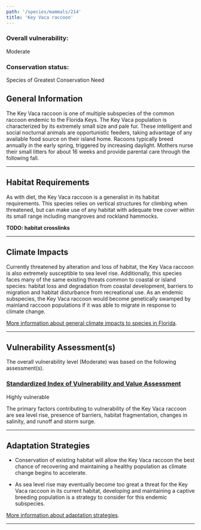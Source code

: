 ```yaml
---
path: '/species/mammals/214'
title: 'Key Vaca raccoon'
---
```


<content-header icon="small_mammals" title="Key Vaca raccoon" subtitle="Procyon lotor auspicatus"></content-header>

<div id="TopSection">



<div>

### Overall vulnerability:

<div class="vulnerability vulnerability-moderate">Moderate</div>



### Conservation status:

Species of Greatest Conservation Need

</div>
</div>

## General Information

The Key Vaca raccoon is one of multiple subspecies of the common raccoon endemic to the Florida Keys.  The Key Vaca population is characterized by its extremely small size and pale fur. These intelligent and social nocturnal animals are opportunistic feeders, taking advantage of any available food source on their island home.  Racoons typically breed annually in the early spring, triggered by increasing daylight.  Mothers nurse their small litters for about 16 weeks and provide parental care through the following fall.

<hr />

## Habitat Requirements

As with diet, the Key Vaca raccoon is a generalist in its habitat requirements.  This species relies on vertical structures for climbing when threatened, but can make use of any habitat with adequate tree cover within its small range including mangroves and rockland hammocks.

**TODO: habitat crosslinks**

<hr />

## Climate Impacts

Currently threatened by alteration and loss of habitat, the Key Vaca raccoon is also extremely susceptible to sea level rise.  Additionally, this species faces many of the same existing threats common to coastal or island species: habitat loss and degradation from coastal development, barriers to migration and habitat disturbance from recreational use.  As an endemic subspecies, the Key Vaca raccoon would become genetically swamped by mainland raccoon populations if it was able to migrate in response to climate change.

[More information about general climate impacts to species in Florida](/impacts/species).



<hr />

## Vulnerability Assessment(s)

The overall vulnerability level (Moderate) was based on the following assessment(s).
#### 
<div class="vulnerability-header">
<h3><a href="/impacts/vulnerability/sivva/species">Standardized Index of Vulnerability and Value Assessment</a></h3>
<div class="vulnerability vulnerability-high">Highly vulnerable</div>
</div> 

The primary factors contributing to vulnerability of the Key Vaca raccoon are sea level rise,  presence of barriers, habitat fragmentation, changes in salinity, and runoff and storm surge.


<hr />

## Adaptation Strategies

- Conservation of existing habitat will allow the Key Vaca raccoon the best chance of recovering and maintaining a healthy population as climate change begins to accelerate.

- As sea level rise may eventually become too great a threat for the Key Vaca raccoon in its current habitat, developing and maintaining a captive breeding population is a strategy to consider for this endemic subspecies.

[More information about adaptation strategies](/strategies).

<hr />
